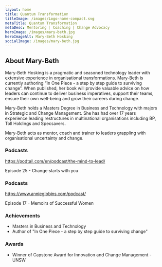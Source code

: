 ```yaml
---
layout: home
title: Quantum Transformation
titleImage: /images/Logo-name-compact.svg
metaTitle: Quantum Transformation
metaDesc: Mentoring | Coaching | Change Advocacy
heroImage: /images/mary-beth.jpg
heroImageAlt: Mary-Beth Hosking
socialImage: /images/mary-beth.jpg
---
```

## About Mary-Beth

<!--StartFragment-->

Mary-Beth Hosking is a pragmatic and seasoned technology leader with extensive experience in organisational transformations. Mary-Beth is currently authoring “In One Piece - a step by step guide to surviving change”. When published, her book will provide valuable advice on how leaders can continue to deliver business imperatives, support their teams, ensure their own well-being and grow their careers during change.​

​Mary-Beth holds a Masters Degree in Business and Technology with majors in Strategic and Change Management. She has had over 17 years experience leading restructures in multinational organisations including BP, Toll Holdings and Specsavers.​

​Mary-Beth acts as mentor, coach and trainer to leaders grappling with organisational uncertainty and change.

<!--EndFragment-->

### Podcasts

<!--StartFragment-->

https://podtail.com/en/podcast/the-mind-to-lead/

Episode 25 - Change starts with you

<!--EndFragment-->

### Podcasts

<!--StartFragment-->

<https://www.anniegibbins.com/podcast/>

Episode 17 - Memoirs of Successful Women

<!--EndFragment-->

### Achievements

* Masters in Business and Technology
* Author of "In One Piece - a step by step guide to surviving change"

### Awards

* Winner of Capstone Award for Innovation and Change Management - UNSW